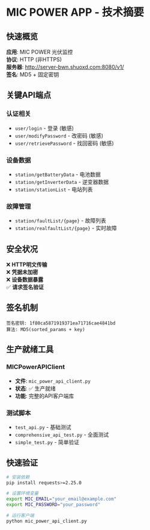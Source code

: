 # MIC POWER APP - 技术摘要

## 快速概览

**应用**: MIC POWER 光伏监控  
**协议**: HTTP (非HTTPS)  
**服务器**: http://server-bwn.shuoxd.com:8080/v1/  
**签名**: MD5 + 固定密钥  

## 关键API端点

### 认证相关
- `user/login` - 登录 (敏感)
- `user/modifyPassword` - 改密码 (敏感)
- `user/retrievePassword` - 找回密码 (敏感)

### 设备数据
- `station/getBatteryData` - 电池数据
- `station/getInverterData` - 逆变器数据
- `station/stationList` - 电站列表

### 故障管理
- `station/faultList/{page}` - 故障列表
- `station/realfaultList/{page}` - 实时故障

## 安全状况

❌ **HTTP明文传输**  
❌ **凭据未加密**  
❌ **设备数据暴露**  
✅ **请求签名验证**  

## 签名机制

```
签名密钥: 1f80ca5871919371ea71716cae4841bd
算法: MD5(sorted_params + key)
```

## 生产就绪工具

### MICPowerAPIClient
- **文件**: `mic_power_api_client.py`  
- **状态**: ✅ 生产就绪
- **功能**: 完整的API客户端库

### 测试脚本
- `test_api.py` - 基础测试
- `comprehensive_api_test.py` - 全面测试  
- `simple_test.py` - 简单验证

## 快速验证

```bash
# 安装依赖
pip install requests>=2.25.0

# 设置环境变量
export MIC_EMAIL="your_email@example.com"
export MIC_PASSWORD="your_password"

# 运行客户端
python mic_power_api_client.py
```
